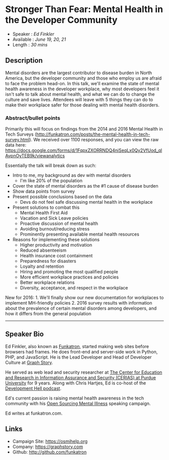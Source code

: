 Stronger Than Fear: Mental Health in the Developer Community
========================

* Speaker   : *Ed Finkler*
* Available : *June 19, 20, 21*
* Length    : *30 mins*

Description
-----------
Mental disorders are the largest contributor to disease burden in North America, but the developer community and those who employ us are afraid to face the problem head-on. In this talk, we'll examine the state of mental health awareness in the developer workplace, why most developers feel it isn't safe to talk about mental health, and what we can do to change the culture and save lives. Attendees will leave with 5 things they can do to make their workplace safer for those dealing with mental health disorders.

### Abstract/bullet points

Primarily this will focus on findings from the 2014 and 2016 Mental Health in Tech Surveys (http://funkatron.com/posts/the-mental-health-in-tech-survey.html). We received over 1100 responses, and you can view the raw data here: https://docs.google.com/forms/d/1FqpxZXORRNDQ4niSeqLx0Qy2VfUod_qlAvpnOyTEB9k/viewanalytics

Essentially the talk will break down as such:

- Intro to me, my background as dev with mental disorders
    + I'm like 20% of the population
- Cover the state of mental disorders as the #1 cause of disease burden
- Show data points from survey
- Present possible conclusions based on the data
    + Devs do not feel safe discussing mental health in the workplace
- Present solutions to combat this
    + Mental Health First Aid
    + Vacation and Sick Leave policies
    + Proactive discussion of mental health
    + Avoiding burnout/reducing stress
    + Prominently presenting available mental health resources
- Reasons for implementing these solutions
    + Higher productivity and motivation
    + Reduced absenteeism
    + Health insurance cost containment
    + Preparedness for disasters
    + Loyalty and retention
    + Hiring and promoting the most qualified people
    + More efficient workplace practices and policies
    + Better workplace relations
    + Diversity, acceptance, and respect in the workplace

New for 2016: 1. We'll finally show our new documentation for workplaces to implement MH-friendly policies 2. 2016 survey results with information about the prevalence of certain mental disorders among developers, and how it differs from the general population


---------------


Speaker Bio
-----------

Ed Finkler, also known as [Funkatron](https://twitter.com/funkatron), started making web sites before browsers had frames. He does front-end and server-side work in Python, PHP, and JavaScript. He is the Lead Developer and Head of Developer Culture at [Graph Story](http://graphstory.com).

He served as web lead and security researcher at [The Center for Education and Research in Information Assurance and Security (CERIAS) at Purdue University](http://www.cerias.purdue.edu) for 9 years. Along with Chris Hartjes, Ed is co-host of the [Development Hell podcast](http://devhell.info).

Ed's current passion is raising mental health awareness in the tech community with his [Open Sourcing Mental Illness](https://osmihelp.org) speaking campaign.

Ed writes at funkatron.com.


Links
-----

* Campaign Site: https://osmihelp.org
* Company: https://graphstory.com
* Github: http://github.com/funkatron
